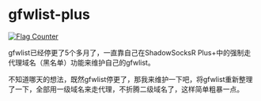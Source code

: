 # gfwlist-plus

<a href="https://info.flagcounter.com/a90Q"><img src="https://s05.flagcounter.com/countxl/a90Q/bg_FFFFFF/txt_000000/border_CCCCCC/columns_8/maxflags_24/viewers_0/labels_0/pageviews_0/flags_0/percent_0/" alt="Flag Counter" border="0"></a>

gfwlist已经停更了5个多月了，一直靠自己在ShadowSocksR Plus+中的强制走代理域名（黑名单）功能来维护自己的gfwlist。

不知道哪天的想法，既然gfwlist停更了，那我来维护一下吧，将gfwlist重新整理了一下，全部用一级域名来走代理，不折腾二级域名了，这样简单粗暴一点。
